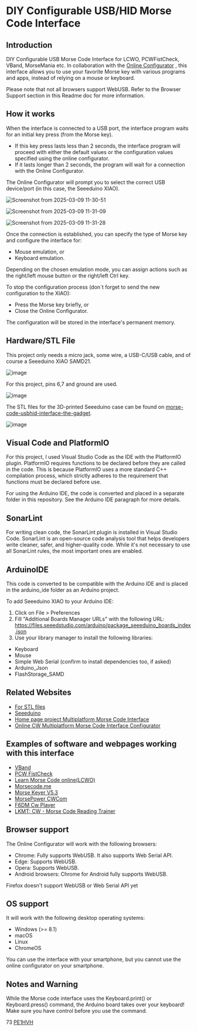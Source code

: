 DIY Configurable USB/HID Morse Code Interface
=========================================

Introduction
---------------

DIY Configurable USB Morse Code Interface for LCWO, PCWFistCheck, VBand, MorseMania etc. In collaboration with the [Online Configurator](https://www.pe1hvh.nl/cw_online_configurator/) , this interface allows you to use your favorite Morse key with various programs and apps, instead of relying on a mouse or keyboard.

Please note that not all browsers support WebUSB. Refer to the Browser Support section in this Readme doc for more information.


How it works
------------
When the interface is connected to a USB port, the interface program waits for an initial key press (from the Morse key).

- If this key press lasts less than 2 seconds, the interface program will proceed with either the default values or the configuration values specified using the online configurator.
- If it lasts longer than 2 seconds, the program will wait for a connection with the Online Configurator.

The Online Configurator will prompt you to select the correct USB device/port (in this case, the Seeeduino XIAO).

![Screenshot from 2025-03-09 11-30-51](https://github.com/user-attachments/assets/c781a801-44ea-4a94-9a6c-0e3ee48cc7ab)

![Screenshot from 2025-03-09 11-31-09](https://github.com/user-attachments/assets/0dfd3497-205b-4ffa-8709-518750ce7462)

![Screenshot from 2025-03-09 11-31-28](https://github.com/user-attachments/assets/e0835b47-2d2a-43db-a988-c7be1d194d7e)

Once the connection is established, you can specify the type of Morse key and configure the interface for:

- Mouse emulation, or
- Keyboard emulation.

Depending on the chosen emulation mode, you can assign actions such as the right/left mouse button or the right/left Ctrl key.

To stop the configuration process (don´t forget to send the new configuration to the XIAO):

- Press the Morse key briefly, or
- Close the Online Configurator.

The configuration will be stored in the interface's permanent memory.


Hardware/STL File
-----------------

This project only needs a micro jack, some wire, a USB-C/USB cable, and of course a Seeeduino XIAO SAMD21.

![image](https://github.com/user-attachments/assets/cddb993a-dabf-4d2f-94d4-71d31f3f7a09)

For this project, pins 6,7 and ground are used.

![image](https://github.com/user-attachments/assets/9772ca79-4dc4-4013-a776-0f0fd51553f1)

The STL files for the 3D-printed Seeeduino case can be found on [morse-code-usbhid-interface-the-gadget](https://hackaday.io/project/184702-morse-code-usbhid-interface-the-gadget).

![image](https://github.com/user-attachments/assets/a50c0f38-e94b-45de-b255-eb27cef3a264)


Visual Code and PlatformIO
-------------------------

For this project, I used Visual Studio Code as the IDE with the PlatformIO plugin. PlatformIO requires functions to be declared before they are called in the code. This is because PlatformIO uses a more standard C++ compilation process, which strictly adheres to the requirement that functions must be declared before use.

For using the Arduino IDE, the code is converted and placed in a separate folder in this repository. See the Arduino IDE paragraph for more details.


SonarLint
---------

For writing clean code, the SonarLint plugin is installed in Visual Studio Code. SonarLint is an open-source code analysis tool that helps developers write cleaner, safer, and higher-quality code. While it's not necessary to use all SonarLint rules, the most important ones are enabled.

ArduinoIDE
----------
This code is converted to be compatible with the Arduino IDE and is placed in the arduino_ide folder as an Arduino project.

To add Seeeduino XIAO to your Arduino IDE:
1. Click on File > Preferences
2. Fill "Additional Boards Manager URLs" with the following URL: https://files.seeedstudio.com/arduino/package_seeeduino_boards_index.json
3. Use your library manager to install the following libraries:
- Keyboard
- Mouse
- Simple Web Serial (confirm to install dependencies too, if asked)
- Arduino_Json
- FlashStorage_SAMD



Related Websites
---------------

- [For STL files](https://hackaday.io/project/184702-morse-code-usbhid-interface-the-gadet)
- [Seeeduino](https://wiki.seeedstudio.com/Seeed_Arduino_Boards/)
- [Home page project Multiplatform Morse Code Interface ](https://www.pe1hvh.nl/?cursus=configurable_morse_code_interface)
- [Online CW Multiplatform Morse Code Interface Configurator](https://www.pe1hvh.nl/cw_online_configurator/)

  
Examples of software and webpages working with this interface
------------------------------------------------------------

- [VBand](https://hamradio.solutions/vband/)
- [PCW FistCheck](https://www.qsl.net/dj7hs/download.htm)
- [Learn Morse Code online(LCWO)](https://lcwo.net/)
- [Morsecode.me](https://beta.morsecode.me/#/rooms/1)
- [Morse Keyer V5.3](https://morse-rss-news.sourceforge.net/)
- [MorsePower CWCom](https://morsepower.blogspot.com/2016/08/cwcom-program-to-communicate-using.html)
- [F6DM Cw Player](http://f6dqm.free.fr/soft/cwplayer/en/cwplayer.htm)
- [LKMT: CW - Morse Code Reading Trainer](https://dm2fue.darc.de/index.html#Download_Section) 


Browser support
---------------

The Online Configurator will work with the following browsers:
- Chrome: Fully supports WebUSB. It also supports Web Serial API.
- Edge: Supports WebUSB.
- Opera: Supports WebUSB.
- Android browsers: Chrome for Android fully supports WebUSB.

Firefox doesn't support WebUSB or Web Serial API yet


OS support
----------

It will work with the following desktop operating systems:
- Windows (>= 8.1)
- macOS
- Linux
- ChromeOS

You can use the interface with your smartphone, but you cannot use the online configurator on your smartphone.


Notes and Warning
-----------------

While the Morse code interface uses the Keyboard.print() or Keyboard.press() command, the Arduino board takes over your keyboard! Make sure you have control before you use the command.

73 [PE1HVH ](https://www.pe1hvh.nl)

